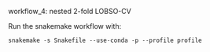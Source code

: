 workflow_4: nested 2-fold LOBSO-CV

Run the snakemake workflow with:
```
snakemake -s Snakefile --use-conda -p --profile profile
```
